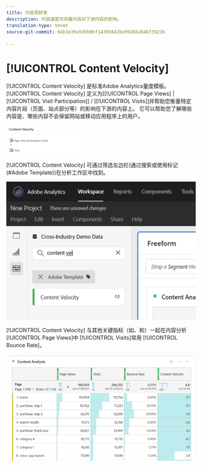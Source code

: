 ```yaml
---
title: 内容周转率
description: 内容速度可测量内容对下游内容的影响。
translation-type: tm+mt
source-git-commit: 04b3e39a5d5b0bf14385642be9926b2b4bf3923b

---
```



# [!UICONTROL Content Velocity]

[!UICONTROL Content Velocity] 是标准Adobe Analytics量度模板。 [!UICONTROL Content Velocity] 定义为[[!UICONTROL Page Views] | [!UICONTROL Visit Participation]] / [[!UICONTROL Visits]]并帮助您衡量特定内容片段（页面、站点部分等）的影响在下游的内容上。 它可以帮助您了解哪些内容是、哪些内容不会保留网站或移动应用程序上的用户。

![](assets/cont-velo-1.png)

[!UICONTROL Content Velocity] 可通过筛选左边栏(通过搜索或使用标记(#Adobe Template))在分析工作区中找到。

![](assets/cont-velo-2.png)

[!UICONTROL Content Velocity] 与其他关键指标（如、和）一起在内容分析 [!UICONTROL Page Views]中 [!UICONTROL Visits]常用 [!UICONTROL Bounce Rate]。

![](assets/cont-velo-3.png)